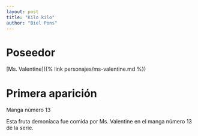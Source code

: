 ```yaml
---
layout: post
title: "Kilo kilo"
author: "Biel Pons"
---
```


# Poseedor

[Ms. Valentine]({% link personajes/ms-valentine.md %})

# Primera aparición

Manga número 13

Esta fruta demoníaca fue comida por Ms. Valentine en el manga número 13 de la serie.

